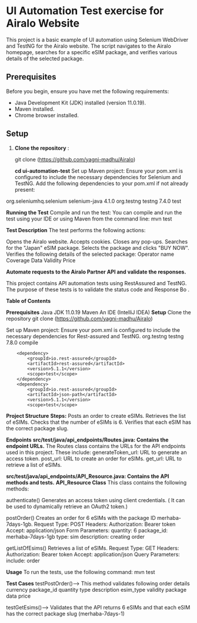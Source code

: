 # UI Automation Test exercise for Airalo Website 

This project is a basic example of UI automation using Selenium WebDriver and TestNG for the Airalo website.
The script navigates to the Airalo homepage, searches for a specific eSIM package, and verifies various details of the selected package.

## Prerequisites

Before you begin, ensure you have met the following requirements:

- Java Development Kit (JDK) installed (version 11.0.19).
- Maven installed.
- Chrome browser installed.

## Setup

1. **Clone the repository** :
   
   git clone (https://github.com/yagni-madhu/Airalo)
      
   **cd ui-automation-test**
Set up Maven project:
Ensure your pom.xml is configured to include the necessary dependencies for Selenium and TestNG. Add the following dependencies to your pom.xml if not already present:

<dependencies>
    <dependency>
        <groupId>org.seleniumhq.selenium</groupId>
        <artifactId>selenium-java</artifactId>
        <version>4.1.0</version>
    </dependency>
    <dependency>
        <groupId>org.testng</groupId>
        <artifactId>testng</artifactId>
        <version>7.4.0</version>
        <scope>test</scope>
    </dependency>
</dependencies>

**Running the Test**
Compile and run the test:
You can compile and run the test using your IDE or using Maven from the command line:
mvn test

**Test Description**
The test performs the following actions:

Opens the Airalo website.
Accepts cookies.
Closes any pop-ups.
Searches for the "Japan" eSIM package.
Selects the package and clicks "BUY NOW".
Verifies the following details of the selected package:
Operator name
Coverage
Data
Validity
Price

**Automate requests to the Airalo Partner API and validate the responses.**

This project contains API automation tests using RestAssured and TestNG. The purpose of these tests is to validate the status code and Response Bo .

**Table of Contents**

**Prerequisites**
Java JDK 11.0.19
Maven
An IDE (IntelliJ IDEA) 
**Setup**
Clone the repository
 git clone (https://github.com/yagni-madhu/Airalo)

Set up Maven project:
Ensure your pom.xml is configured to include the necessary dependencies for Rest-assured and TestNG. 
        <dependency>
            <groupId>org.testng</groupId>
            <artifactId>testng</artifactId>
            <version>7.8.0</version>
            <scope>compile</scope>
        </dependency>

        <dependency>
            <groupId>io.rest-assured</groupId>
            <artifactId>rest-assured</artifactId>
            <version>5.1.1</version>
            <scope>test</scope>
        </dependency>
        <dependency>
            <groupId>io.rest-assured</groupId>
            <artifactId>json-path</artifactId>
            <version>5.1.1</version>
            <scope>test</scope>

  
**Project Structure**
**Steps:**
Posts an order to create eSIMs.
Retrieves the list of eSIMs.
Checks that the number of eSIMs is 6.
Verifies that each eSIM has the correct package slug.

**Endpoints**
**src/test/java/api_endpoints/Routes.java: Contains the endpoint URLs.**
The Routes class contains the URLs for the API endpoints used in this project. These include:
generateToken_url: URL to generate an access token.
post_url: URL to create an order for eSIMs.
get_url: URL to retrieve a list of eSIMs.

**src/test/java/api_endpoints/API_Resource.java: Contains the API methods and tests.**
**API_Resource Class**
This class contains the following methods:

authenticate()
Generates an access token using client credentials. ( It can be used to dynamically retrieve an OAuth2 token.)

postOrder()
Creates an order for 6 eSIMs with the package ID merhaba-7days-1gb.
Request Type: POST
Headers:
Authorization: Bearer token
Accept: application/json
Form Parameters:
quantity: 6
package_id: merhaba-7days-1gb
type: sim
description: creating order

getListOfEsims()
Retrieves a list of eSIMs.
Request Type: GET
Headers:
Authorization: Bearer token
Accept: application/json
Query Parameters:
include: order

**Usage**
To run the tests, use the following command:
mvn test

**Test Cases** 
testPostOrder()--> This method validates following order details
currency
package_id
quantity
type
description
esim_type
validity
package
data
price

testGetEsims()--> Validates that the API returns 6 eSIMs and that each eSIM has the correct package slug (merhaba-7days-1)



